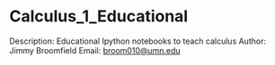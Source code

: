 # Calculus_1_Educational
Description: Educational Ipython notebooks to teach calculus
Author: Jimmy Broomfield
Email: broom010@umn.edu
